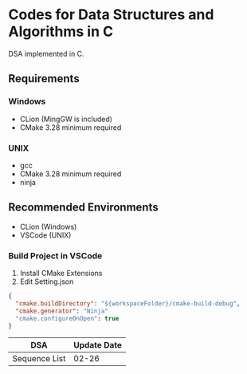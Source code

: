 # Codes for Data Structures and Algorithms in C

DSA implemented in C.

## Requirements
### Windows
- CLion (MingGW is included)
- CMake 3.28 minimum required
### UNIX
- gcc
- CMake 3.28 minimum required
- ninja

## Recommended Environments 
- CLion (Windows)
- VSCode (UNIX)

### Build Project in VSCode
1. Install CMake Extensions
2. Edit Setting.json

```json
{
  "cmake.buildDirectory": "${workspaceFolder}/cmake-build-debug",
  "cmake.generator": "Ninja"
  "cmake.configureOnOpen": true
}
```

| DSA           | Update Date |
| ------------- | ----------- |
| Sequence List | 02-26       |
